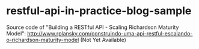 restful-api-in-practice-blog-sample
===================================

Source code of "Building a RESTful API - Scaling Richardson Maturity Model": http://www.rplansky.com/construindo-uma-api-restful-escalando-o-richardson-maturity-model (Not Yet Available)
